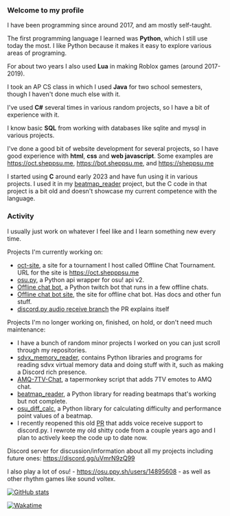 ### Welcome to my profile

I have been programming since around 2017, and am mostly self-taught.

The first programming language I learned was **Python**, which I still use today the most. I like Python because it makes it easy to explore various areas of programing.

For about two years I also used **Lua** in making Roblox games (around 2017-2019).

I took an AP CS class in which I used **Java** for two school semesters, though I haven't done much else with it.

I've used **C#** several times in various random projects, so I have a bit of experience with it.

I know basic **SQL** from working with databases like sqlite and mysql in various projects.

I've done a good bit of website development for several projects, so I have good experience with **html**, **css** and **web javascript**. Some examples are https://oct.sheppsu.me, https://bot.sheppsu.me, and https://sheppsu.me

I started using **C** around early 2023 and have fun using it in various projects. I used it in my [beatmap_reader](https://github.com/Sheepposu/beatmap_reader) project, but the C code in that project is a bit old and doesn't showcase my current competence with the language.

### Activity

I usually just work on whatever I feel like and I learn something new every time.

Projects I'm currently working on:
 - [oct-site](https://github.com/Sheppsu/oct-site), a site for a tournament I host called Offline Chat Tournament. URL for the site is https://oct.shepppsu.me
 - [osu.py](https://github.com/Sheepposu/osu.py), a Python api wrapper for osu! api v2.
 - [Offline chat bot](https://github.com/Sheepposu/offlinechatbot), a Python twitch bot that runs in a few offline chats.
 - [Offline chat bot site](https://github.com/Sheepposu/offlinechatbot-site), the site for offline chat bot. Has docs and other fun stuff.
 - [discord.py audio receive branch](https://github.com/rapptz/discord.py/pull/9288) the PR explains itself

Projects I'm no longer working on, finished, on hold, or don't need much maintenance:
 - I have a bunch of random minor projects I worked on you can just scroll through my repositories.
 - [sdvx_memory_reader](https://github.com/Sheepposu/sdvx_memory_reader), contains Python libraries and programs for reading sdvx virtual memory data and doing stuff with it, such as making a Discord rich presence.
 - [AMQ-7TV-Chat](https://github.com/Sheppsu/AMQ-7TV-Chat), a tapermonkey script that adds 7TV emotes to AMQ chat.
 - [beatmap_reader](https://github.com/Sheepposu/beatmap_reader), a Python library for reading beatmaps that's working but not complete.
 - [osu_diff_calc](https://github.com/Sheepposu/osu_diff_calc), a Python library for calculating difficulty and performance point values of a beatmap.
 - I recently reopened this old [PR](https://github.com/Rapptz/discord.py/pull/9288) that adds voice receive support to discord.py. I rewrote my old shitty code from a couple years ago and I plan to actively keep the code up to date now.
 
Discord server for discussion/information about all my projects including future ones: https://discord.gg/uVmrN9zQ99 
 
I also play a lot of osu! - https://osu.ppy.sh/users/14895608 - as well as other rhythm games like sound voltex. 

[![GitHub stats](https://github-readme-stats.vercel.app/api?username=Sheppsu&show_icons=true&theme=maroongold)]((https://github.com/anuraghazra/github-readme-stats))

[![Wakatime](https://github-readme-stats.vercel.app/api/wakatime?username=Sheppsu&theme=maroongold&layout=compact&custom_title=Weekly%20stats)](https://github.com/anuraghazra/github-readme-stats)
